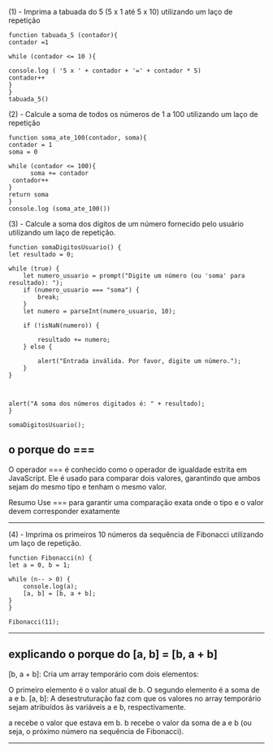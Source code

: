 (1) - Imprima a tabuada do 5 (5 x 1 até 5 x 10) utilizando um laço de repetição

    function tabuada_5 (contador){
    contador =1

    while (contador <= 10 ){
 
    console.log ( '5 x ' + contador + '=' + contador * 5)
    contador++
    }
    } 
    tabuada_5()

(2) - Calcule a soma de todos os números de 1 a 100 utilizando um laço de repetição

    function soma_ate_100(contador, soma){
    contador = 1 
    soma = 0 
   
    while (contador <= 100){
          soma += contador
     contador++
    }
    return soma
    }
    console.log (soma_ate_100())


(3) - Calcule a soma dos dígitos de um número fornecido pelo usuário utilizando um laço de repetição.

    function somaDigitosUsuario() {
    let resultado = 0;

    while (true) {
        let numero_usuario = prompt("Digite um número (ou 'soma' para resultado): ");
        if (numero_usuario === "soma") {
            break;
        }
        let numero = parseInt(numero_usuario, 10);
        
        if (!isNaN(numero)) {
           
            resultado += numero;
        } else {
           
            alert("Entrada inválida. Por favor, digite um número.");
        }
    }

    
    
    alert("A soma dos números digitados é: " + resultado);
    }

    somaDigitosUsuario();

## o porque do ===

O operador === é conhecido como o operador de igualdade estrita em JavaScript. Ele é usado para comparar dois valores, garantindo que ambos sejam do mesmo tipo e tenham o mesmo valor.

Resumo
Use === para garantir uma comparação exata onde o tipo e o valor devem corresponder exatamente

-------------------------------------------------------------------------------------------------------------------------------------------------
(4) - Imprima os primeiros 10 números da sequência de Fibonacci utilizando um laço de repetição.


    function Fibonacci(n) {
    let a = 0, b = 1;
    
    while (n-- > 0) {
        console.log(a); 
        [a, b] = [b, a + b]; 
    }
    }

    Fibonacci(11);

-------------------------------------------------------------------------------------------------------------------------------------------------
## explicando o porque do [a, b] = [b, a + b]

[b, a + b]: Cria um array temporário com dois elementos:

O primeiro elemento é o valor atual de b.
O segundo elemento é a soma de a e b.
[a, b]: A desestruturação faz com que os valores no array temporário sejam atribuídos às variáveis a e b, respectivamente.

a recebe o valor que estava em b.
b recebe o valor da soma de a e b (ou seja, o próximo número na sequência de Fibonacci).

-------------------------------------------------------------------------------------------------------------------------------------------------
